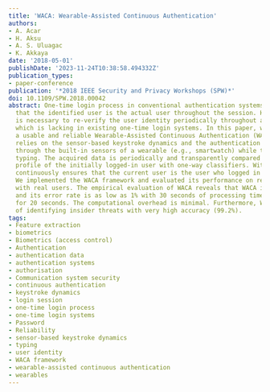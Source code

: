 ```yaml
---
title: 'WACA: Wearable-Assisted Continuous Authentication'
authors:
- A. Acar
- H. Aksu
- A. S. Uluagac
- K. Akkaya
date: '2018-05-01'
publishDate: '2023-11-24T10:38:58.494332Z'
publication_types:
- paper-conference
publication: '*2018 IEEE Security and Privacy Workshops (SPW)*'
doi: 10.1109/SPW.2018.00042
abstract: One-time login process in conventional authentication systems does not guarantee
  that the identified user is the actual user throughout the session. However, it
  is necessary to re-verify the user identity periodically throughout a login session,
  which is lacking in existing one-time login systems. In this paper, we introduce
  a usable and reliable Wearable-Assisted Continuous Authentication (WACA), which
  relies on the sensor-based keystroke dynamics and the authentication data is acquired
  through the built-in sensors of a wearable (e.g., smartwatch) while the user is
  typing. The acquired data is periodically and transparently compared with the registered
  profile of the initially logged-in user with one-way classifiers. With this, WACA
  continuously ensures that the current user is the user who logged in initially.
  We implemented the WACA framework and evaluated its performance on real devices
  with real users. The empirical evaluation of WACA reveals that WACA is feasible
  and its error rate is as low as 1% with 30 seconds of processing time and 2 - 3%
  for 20 seconds. The computational overhead is minimal. Furthermore, WACA is capable
  of identifying insider threats with very high accuracy (99.2%).
tags:
- Feature extraction
- biometrics
- Biometrics (access control)
- Authentication
- authentication data
- authentication systems
- authorisation
- Communication system security
- continuous authentication
- keystroke dynamics
- login session
- one-time login process
- one-time login systems
- Password
- Reliability
- sensor-based keystroke dynamics
- typing
- user identity
- WACA framework
- wearable-assisted continuous authentication
- wearables
---
```

